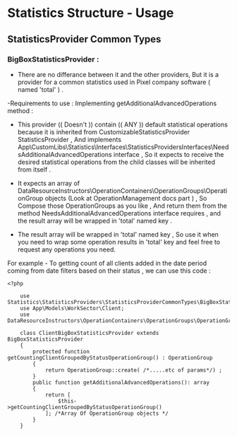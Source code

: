 # Statistics Structure - Usage
## StatisticsProvider Common Types
### BigBoxStatisticsProvider :
- There are no differance between it and the other providers,
  But it is a provider for a common statistics used in Pixel company software ( named 'total' ) .

-Requirements to use :
Implementing getAdditionalAdvancedOperations method :
- This provider (( Doesn't )) contain (( ANY )) default statistical operations because it is inherited from CustomizableStatisticsProvider StatisticsProvider ,
  And implements App\CustomLibs\Statistics\Interfaces\StatisticsProvidersInterfaces\NeedsAdditionalAdvancedOperations interface  ,
  So it expects to receive the desired statistical operations from the child classes will be inherited from  itself .
- It expects an array of DataResourceInstructors\OperationContainers\OperationGroups\OperationGroup objects  (Look at OperationManagement docs part ) ,
So Compose those OperationGroups as you like , 
And return them from the method NeedsAdditionalAdvancedOperations interface requires ,
and the result array will be wrapped in 'total' named key .

- The result array will be wrapped in 'total' named key ,
  So use it when you need to wrap some operation results in 'total' key and feel free to request any operations you need.

For example - To getting count of all clients added in the date period coming from date filters based on their status ,  we can use this code :

    <?php
    
        use Statistics\StatisticsProviders\StatisticsProviderCommonTypes\BigBoxStatisticsProvider;
        use App\Models\WorkSector\Client;
        use DataResourceInstructors\OperationContainers\OperationGroups\OperationGroup;

        class ClientBigBoxStatisticsProvider extends BigBoxStatisticsProvider
        {
            protected function getCountingClientGroupedByStatusOperationGroup() : OperationGroup
            {
                return OperationGroup::create( /*.....etc of params*/) ;
            }
            public function getAdditionalAdvancedOperations(): array
            {
                return [
                    $this->getCountingClientGroupedByStatusOperationGroup()
                ]; /*Array Of OperationGroup objects */
            }
        }
